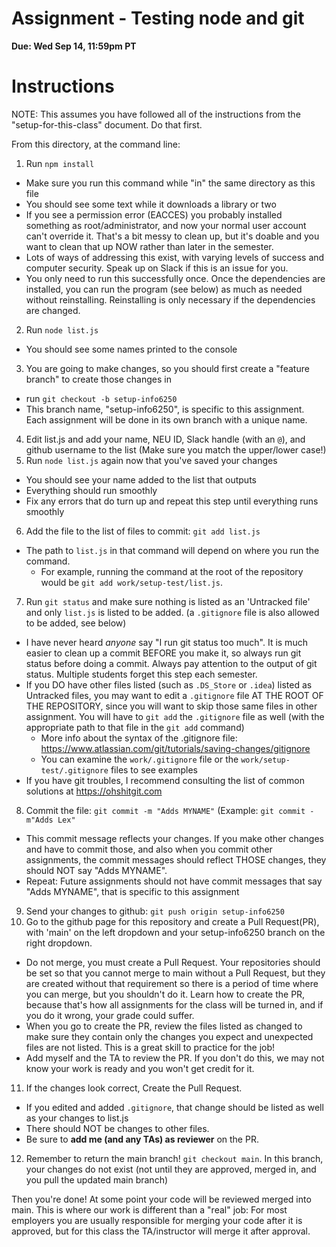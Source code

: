 # Assignment - Testing node and git

**Due: Wed Sep 14, 11:59pm PT** 

# Instructions

NOTE: This assumes you have followed all of the instructions from the "setup-for-this-class" document.  Do that first.

From this directory, at the command line:

1.  Run `npm install`
  - Make sure you run this command while "in" the same directory as this file
  - You should see some text while it downloads a library or two
  - If you see a permission error (EACCES) you probably installed something as root/administrator, and now your normal user account can't override it. That's a bit messy to clean up, but it's doable and you want to clean that up NOW rather than later in the semester.
  - Lots of ways of addressing this exist, with varying levels of success and computer security.  Speak up on Slack if this is an issue for you.
  - You only need to run this successfully once.  Once the dependencies are installed, you can run the program (see below) as much as needed without reinstalling.  Reinstalling is only necessary if the dependencies are changed.
2.  Run `node list.js`
  - You should see some names printed to the console
3. You are going to make changes, so you should first create a "feature branch" to create those changes in
  - run `git checkout -b setup-info6250`
  - This branch name, "setup-info6250", is specific to this assignment.  Each assignment will be done in its own branch with a unique name.
4. Edit list.js and add your name, NEU ID, Slack handle (with an `@`), and github username to the list (Make sure you match the upper/lower case!)
5. Run `node list.js` again now that you've saved your changes
  - You should see your name added to the list that outputs
  - Everything should run smoothly
  - Fix any errors that do turn up and repeat this step until everything runs smoothly
6. Add the file to the list of files to commit: `git add list.js`
  - The path to `list.js` in that command will depend on where you run the command. 
    - For example, running the command at the root of the repository would be `git add work/setup-test/list.js`.
7. Run `git status` and make sure nothing is listed as an 'Untracked file' and only `list.js` is listed to be added. (a `.gitignore` file is also allowed to be added, see below)
  - I have never heard *anyone* say "I run git status too much".  It is much easier to clean up a commit BEFORE you make it, so always run git status before doing a commit.  Always pay attention to the output of git status.  Multiple students forget this step each semester.
  - If you DO have other files listed (such as `.DS_Store` or `.idea`) listed as Untracked files, you may want to edit a `.gitignore` file AT THE ROOT OF THE REPOSITORY, since you will want to skip those same files in other assignment.  You will have to `git add` the `.gitignore` file as well (with the appropriate path to that file in the `git add` command)
    - More info about the syntax of the .gitignore file: https://www.atlassian.com/git/tutorials/saving-changes/gitignore
    - You can examine the `work/.gitignore` file or the `work/setup-test/.gitignore` files to see examples
  - If you have git troubles, I recommend consulting the list of common solutions at https://ohshitgit.com
8. Commit the file: `git commit -m "Adds MYNAME"` (Example: `git commit -m"Adds Lex"`
  - This commit message reflects your changes.  If you make other changes and have to commit those, and also when you commit other assignments, the commit messages should reflect THOSE changes, they should NOT say "Adds MYNAME".
  - Repeat: Future assignments should not have commit messages that say "Adds MYNAME", that is specific to this assignment
9. Send your changes to github: `git push origin setup-info6250` 
10. Go to the github page for this repository and create a Pull Request(PR), with 'main' on the left dropdown and your setup-info6250 branch on the right dropdown.
  - Do not merge, you must create a Pull Request.  Your repositories should be set so that you cannot merge to main without a Pull Request, but they are created without that requirement so there is a period of time where you can merge, but you shouldn't do it.  Learn how to create the PR, because that's how all assignments for the class will be turned in, and if you do it wrong, your grade could suffer.
  - When you go to create the PR, review the files listed as changed to make sure they contain only the changes you expect and unexpected files are not listed. This is a great skill to practice for the job!
  - Add myself and the TA to review the PR.  If you don't do this, we may not know your work is ready and you won't get credit for it.
11. If the changes look correct, Create the Pull Request.
  - If you edited and added `.gitignore`, that change should be listed as well as your changes to list.js
  - There should NOT be changes to other files.
  - Be sure to **add me (and any TAs) as reviewer** on the PR.
12. Remember to return the main branch!  `git checkout main`.  In this branch, your changes do not exist (not until they are approved, merged in, and you pull the updated main branch)

Then you're done! At some point your code will be reviewed merged into main. This is where our work is different than a "real" job: For most employers you are usually responsible for merging your code after it is approved, but for this class the TA/instructor will merge it after approval.

